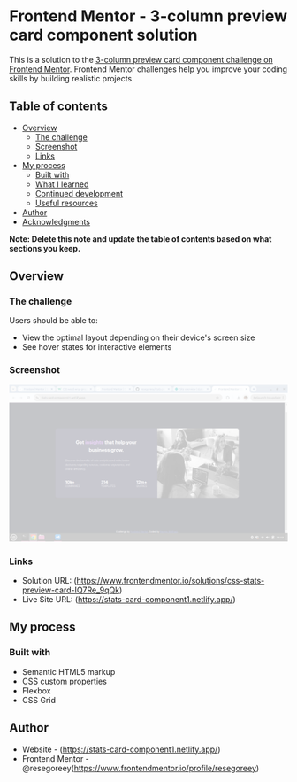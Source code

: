 # Frontend Mentor - 3-column preview card component solution

This is a solution to the [3-column preview card component challenge on Frontend Mentor](https://www.frontendmentor.io/challenges/3column-preview-card-component-pH92eAR2-). Frontend Mentor challenges help you improve your coding skills by building realistic projects. 

## Table of contents

- [Overview](#overview)
  - [The challenge](#the-challenge)
  - [Screenshot](#screenshot)
  - [Links](#links)
- [My process](#my-process)
  - [Built with](#built-with)
  - [What I learned](#what-i-learned)
  - [Continued development](#continued-development)
  - [Useful resources](#useful-resources)
- [Author](#author)
- [Acknowledgments](#acknowledgments)

**Note: Delete this note and update the table of contents based on what sections you keep.**

## Overview

### The challenge

Users should be able to:

- View the optimal layout depending on their device's screen size
- See hover states for interactive elements

### Screenshot

![](./stat-card.png)



### Links

- Solution URL: (https://www.frontendmentor.io/solutions/css-stats-preview-card-IQ7Re_9qQk)
- Live Site URL: (https://stats-card-component1.netlify.app/)

## My process

### Built with

- Semantic HTML5 markup
- CSS custom properties
- Flexbox
- CSS Grid


## Author

- Website - (https://stats-card-component1.netlify.app/)
- Frontend Mentor - @resegoreey(https://www.frontendmentor.io/profile/resegoreey)


